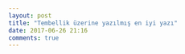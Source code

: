 ```yaml
---
layout: post
title: "Tembellik üzerine yazılmış en iyi yazı"
date: 2017-06-26 21:16
comments: true
---
```

